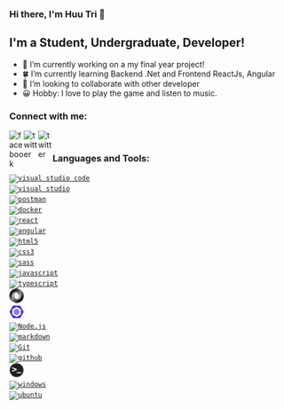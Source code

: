 ### Hi there, I'm Huu Tri 👋

## I'm a Student, Undergraduate, Developer!

- 🌊 I’m currently working on a my final year project!
- 🍀 I’m currently learning Backend .Net and Frontend ReactJs, Angular
- 🥦 I’m looking to collaborate with other developer
- 😀 Hobby: I love to play the game and listen to music.

### Connect with me:

[<img align="left" alt="facebook" width="26px" src="https://www.flaticon.com/svg/static/icons/svg/725/725289.svg" />
](https://www.facebook.com/huutri.2208200/)
[<img align="left" alt="twitter" width="26px" src="https://www.flaticon.com/svg/static/icons/svg/725/725311.svg" />
](https://twitter.com/huutri220820)
[<img align="left" alt="twitter" width="26px" src="https://www.flaticon.com/svg/static/icons/svg/725/725337.svg" />
](https://www.linkedin.com/in/shin2208/)

<br />

### Languages and Tools:

[<code><img alt="visual studio code" width="26px" src="https://img.icons8.com/fluent/48/000000/visual-studio-code-2019.png" />
</code>](https://code.visualstudio.com/)
[<code><img alt="visual studio" width="26px" src="https://img.icons8.com/fluent/48/000000/visual-studio-2019.png" />
</code>](https://visualstudio.microsoft.com/)
[<code><img alt="postman" width="26px" src="https://img.icons8.com/dusk/64/000000/postman-api.png" />
</code>](https://www.postman.com/)
[<code><img alt="docker" width="26px" src="https://img.icons8.com/dusk/64/000000/docker.png" />
</code>](https://www.docker.com/)
[<code><img alt="react" width="26px" src="https://img.icons8.com/ultraviolet/40/000000/react.png" />
</code>](https://reactjs.org/)
[<code><img alt="angular" width="26px" src="https://img.icons8.com/color/48/000000/angularjs.png" />
</code>](https://angular.io/)
[<code><img alt="html5" width="26px" src="https://img.icons8.com/color/240/000000/html-5.png">
</code>](https://developer.mozilla.org/en-US/docs/Web/HTML)
[<code><img alt="css3" width="26px" src="https://img.icons8.com/color/240/000000/css3.png">
</code>](https://developer.mozilla.org/en-US/docs/Web/CSS)
[<code><img alt="sass" width="26px" src="https://img.icons8.com/color/240/000000/sass.png">
</code>](https://sass-lang.com/)
[<code><img alt="javascript" width="26px" src="https://img.icons8.com/color/240/000000/javascript.png" />
</code>](https://developer.mozilla.org/en-US/docs/Web/JavaScript)
[<code><img alt="typescript" width="26px" src="https://img.icons8.com/color/240/000000/typescript.png">
</code>](https://www.typescriptlang.org/)
[<code><img alt="json" width="26px" src="https://raw.githubusercontent.com/github/explore/80688e429a7d4ef2fca1e82350fe8e3517d3494d/topics/json/json.png">
</code>](https://www.json.org/json-en.html)
[<code><img alt="eslint" width="26px" src="https://raw.githubusercontent.com/github/explore/80688e429a7d4ef2fca1e82350fe8e3517d3494d/topics/eslint/eslint.png">
</code>](https://eslint.org/)
[<code><img alt="Node.js" width="26px" src="https://img.icons8.com/color/240/000000/nodejs.png">
</code>](https://nodejs.org/en/)
[<code><img alt="markdown" width="26px" src="https://img.icons8.com/ios-filled/100/000000/markdown.png">
</code>](https://www.markdownguide.org/)
[<code><img alt="Git" width="26px" src="https://img.icons8.com/color/240/000000/git.png">
</code>](https://git-scm.com/)
[<code><img alt="github" width="26px" src="https://img.icons8.com/ios-glyphs/240/000000/github.png">
</code>](https://github.com/)
[<code><img alt="terminal" width="26px" src="https://raw.githubusercontent.com/github/explore/80688e429a7d4ef2fca1e82350fe8e3517d3494d/topics/terminal/terminal.png">
</code>](https://docs.microsoft.com/en-us/windows/terminal/)
[<code><img alt="windows" width="26px" src="https://img.icons8.com/color/240/000000/windows-10.png">
</code>](https://www.microsoft.com/en-us/windows)
[<code><img alt="ubuntu" width="26px" src="https://img.icons8.com/color/96/000000/ubuntu--v1.png">
</code>](https://ubuntu.com/)

